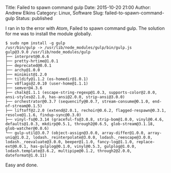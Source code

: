 Title: Failed to spawn command gulp
Date: 2015-10-20 21:00
Author: Andrew Elkins
Category: Linux, Software
Slug: failed-to-spawn-command-gulp
Status: published

I ran in to the error with Atom, Failed to spawn command gulp. The
solution for me was to install the module globally.

``` {.lang-js .prettyprint .prettyprinted}
$ sudo npm install -g gulp
/usr/bin/gulp -> /usr/lib/node_modules/gulp/bin/gulp.js
gulp@3.9.0 /usr/lib/node_modules/gulp
├── interpret@0.6.6
├── pretty-hrtime@1.0.1
├── deprecated@0.0.1
├── archy@1.0.0
├── minimist@1.2.0
├── tildify@1.1.2 (os-homedir@1.0.1)
├── v8flags@2.0.10 (user-home@1.1.1)
├── semver@4.3.6
├── chalk@1.1.1 (escape-string-regexp@1.0.3, supports-color@2.0.0, ansi-styles@2.1.0, has-ansi@2.0.0, strip-ansi@3.0.0)
├── orchestrator@0.3.7 (sequencify@0.0.7, stream-consume@0.1.0, end-of-stream@0.1.5)
├── liftoff@2.2.0 (extend@2.0.1, rechoir@0.6.2, flagged-respawn@0.3.1, resolve@1.1.6, findup-sync@0.3.0)
├── vinyl-fs@0.3.14 (graceful-fs@3.0.8, strip-bom@1.0.0, vinyl@0.4.6, defaults@1.0.3, mkdirp@0.5.1, through2@0.6.5, glob-stream@3.1.18, glob-watcher@0.0.6)
└── gulp-util@3.0.7 (object-assign@3.0.0, array-differ@1.0.0, array-uniq@1.0.2, lodash._reinterpolate@3.0.0, lodash._reescape@3.0.0, lodash._reevaluate@3.0.0, beeper@1.1.0, fancy-log@1.1.0, replace-ext@0.0.1, has-gulplog@0.1.0, vinyl@0.5.3, gulplog@1.0.0, lodash.template@3.6.2, multipipe@0.1.2, through2@2.0.0, dateformat@1.0.11)
```

Easy and done.
